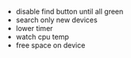 * disable find button until all green
* search only new devices
* lower timer
* watch cpu temp
* free space on device

